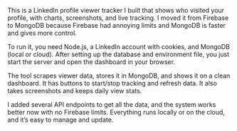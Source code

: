 This is a LinkedIn profile viewer tracker I built that shows who visited your profile, with charts, screenshots, and live tracking. I moved it from Firebase to MongoDB because Firebase had annoying limits and MongoDB is faster and gives more control.

To run it, you need Node.js, a LinkedIn account with cookies, and MongoDB (local or cloud). After setting up the database and environment file, you just start the server and open the dashboard in your browser.

The tool scrapes viewer data, stores it in MongoDB, and shows it on a clean dashboard. It has buttons to start/stop tracking and refresh data. It also takes screenshots and keeps daily view stats.

I added several API endpoints to get all the data, and the system works better now with no Firebase limits. Everything runs locally or on the cloud, and it’s easy to manage and update.

